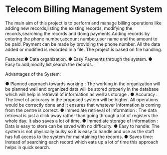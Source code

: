 # Telecom Billing Management System

The main aim of this project is to perform and manage billing operations like adding new records,listing the existing records, modifying the records,searching the records and doing payments.Adding records by entering the phone number,account number,user name and the amount to be paid. Payment can be made by providing the phone number. All the data added or modified is recorded in a file.
The project is based on file handling.

Features:● Data organization.
● Easy Payments through the system.
● Easy to add,modify,list,search the records.

Advantages of the System:

●	Planned approach towards working : The working in the organization will be planned well and organized data will be stored properly in the database which will help in retrieval of information as well as storage .
●	Accuracy : The level of accuracy in the proposed system will be higher. All operations would be correctly done and it ensures that whatever information is coming from the centre is correct.
●	Immediate retrieval of information : The data retrieval is just a click away  rather than going through a lot of registers the whole day. It also saves a lot of time.
●	Immediate storage of information : Data is easy to store can be saved with no difficulty.
●	Easy to handle: The system is not physically bulky so it is easy to handle and use as the staff has full access to the system for maintaining the records.
● Saves time: Instead of searching each record which eats up a lot of time this approach helps in quick search.  
